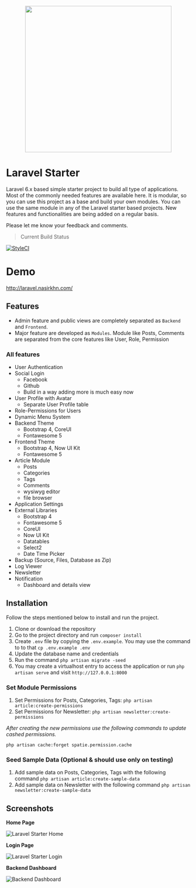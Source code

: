 <p align="center"><img src="https://res.cloudinary.com/dtfbvvkyp/image/upload/v1566331377/laravel-logolockup-cmyk-red.svg" width="400"></p>

# Laravel Starter
Laravel 6.x based simple starter project to build all type of applications. Most of the commonly needed features are available here. It is modular, so you can use this project as a base and build your own modules. You can use the same module in any of the Laravel starter based projects. New features and functionalities are being added on a regular basis.

Please let me know your feedback and comments.

> Current Build Status

[![StyleCI](https://github.styleci.io/repos/105638882/shield)](https://github.styleci.io/repos/105638882)


# Demo

http://laravel.nasirkhn.com/

## Features

* Admin feature and public views are completely separated as `Backend` and `Frontend`.
* Major feature are developed as `Modules`. Module like Posts, Comments are separated from the core features like User, Role, Permission


### All features

* User Authentication
* Social Login
  * Facebook
  * Github
  * Build in a way adding more is much easy now
* User Profile with Avatar
  * Separate User Profile table
* Role-Permissions for Users
* Dynamic Menu System
* Backend Theme
  * Bootstrap 4, CoreUI
  * Fontawesome 5
* Frontend Theme
  * Bootstrap 4, Now UI Kit
  * Fontawesome 5
* Article Module
  * Posts
  * Categories
  * Tags
  * Comments
  * wysiwyg editor
  * file browser
* Application Settings
* External Libraries
  * Bootstrap 4
  * Fontawesome 5
  * CoreUI
  * Now UI Kit
  * Datatables
  * Select2
  * Date Time Picker
* Backup (Source, Files, Database as Zip)
* Log Viewer
* Newsletter
* Notification
  * Dashboard and details view

## Installation

Follow the steps mentioned below to install and run the project.

1. Clone or download the repository
2. Go to the project directory and run `composer install`
3. Create `.env` file by copying the `.env.example`. You may use the command to to that `cp .env.example .env`
4. Update the database name and credentials
5. Run the command `php artisan migrate -seed`
6. You may create a virtualhost entry to access the application or run `php artisan serve` and visit `http://127.0.0.1:8000`

### Set Module Permissions
1. Set Permissions for Posts, Categories, Tags: `php artisan article:create-permissions`
1. Set Permissions for Newsletter:  `php artisan newsletter:create-permissions`

*After creating the new permissions use the following commands to update cashed permissions.*

`php artisan cache:forget spatie.permission.cache`

### Seed Sample Data (Optional & should use only on testing)
1. Add sample data on Posts, Categories, Tags with the following command `php artisan article:create-sample-data`
1. Add sample data on Newsletter with the following command `php artisan newsletter:create-sample-data`


## Screenshots

__Home Page__

![Laravel Starter Home](https://user-images.githubusercontent.com/396987/67085331-74606500-f1c0-11e9-8187-99fe49134075.png)

__Login Page__

![Laravel Starter Login](https://user-images.githubusercontent.com/396987/67085329-74606500-f1c0-11e9-8669-3638e30cb449.png)

__Backend Dashboard__

![Backend Dashboard](https://user-images.githubusercontent.com/396987/66694968-4e2c5800-ecdc-11e9-82a6-585d2082f4d1.png)
